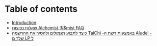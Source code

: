# Table of contents

* [Introduction](README.md)
* [שאלות נפוצות Alchemist ⚗️$mist FAQ](hebrew-alchemist-usdmist-faq.md)
* [כיצד לתבוע תגמולים ולהסיר את ההרשמה TaiChi -באמצעות רשת ה Aludel -שלך מ LP  ל](taichi-aludel-lp.md)

